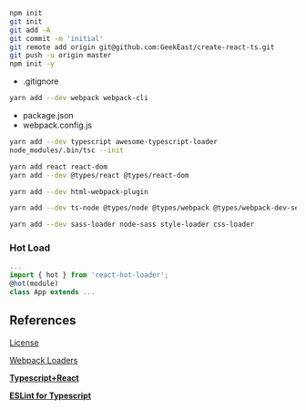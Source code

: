 ```sh
npm init
git init
git add -A
git commit -m 'initial'
git remote add origin git@github.com:GeekEast/create-react-ts.git
git push -u origin master
npm init -y
```
- .gitignore

```sh
yarn add --dev webpack webpack-cli
```
- package.json
- webpack.config.js
```sh
yarn add --dev typescript awesome-typescript-loader
node_modules/.bin/tsc --init
```

```sh
yarn add react react-dom 
yarn add --dev @types/react @types/react-dom
```

```sh
yarn add --dev html-webpack-plugin
```

```sh
yarn add --dev ts-node @types/node @types/webpack @types/webpack-dev-server
```

```sh
yarn add --dev sass-loader node-sass style-loader css-loader
```

### Hot Load
```javascript
...
import { hot } from 'react-hot-loader';
@hot(module)
class App extends ...
```
## References
[License](https://www.jianshu.com/p/86251523e898)

[Webpack Loaders](https://webpack.js.org/loaders/)

[**Typescript+React**](https://www.jianshu.com/p/5b9d330c3740)

[**ESLint for Typescript**](https://zhuanlan.zhihu.com/p/62401626)